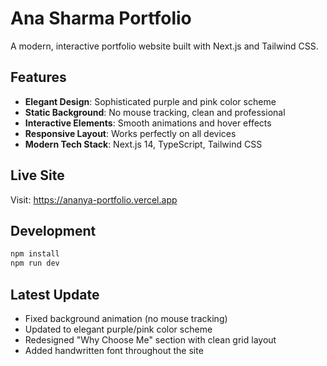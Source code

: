 # Ana Sharma Portfolio

A modern, interactive portfolio website built with Next.js and Tailwind CSS.

## Features

- **Elegant Design**: Sophisticated purple and pink color scheme
- **Static Background**: No mouse tracking, clean and professional
- **Interactive Elements**: Smooth animations and hover effects
- **Responsive Layout**: Works perfectly on all devices
- **Modern Tech Stack**: Next.js 14, TypeScript, Tailwind CSS

## Live Site

Visit: https://ananya-portfolio.vercel.app

## Development

```bash
npm install
npm run dev
```

## Latest Update

- Fixed background animation (no mouse tracking)
- Updated to elegant purple/pink color scheme
- Redesigned "Why Choose Me" section with clean grid layout
- Added handwritten font throughout the site
